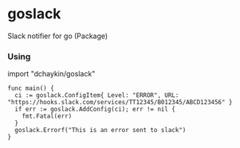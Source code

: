 # goslack
Slack notifier for go (Package)

### Using
import "dchaykin/goslack"

```
func main() {
  ci := goslack.ConfigItem{ Level: "ERROR", URL: "https://hooks.slack.com/services/TT12345/B012345/ABCD123456" }
  if err := goslack.AddConfig(ci); err != nil {
    fmt.Fatal(err)
  }
  goslack.Errorf("This is an error sent to slack")
}
```
